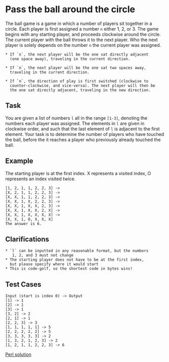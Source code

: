 # Pass the ball around the circle

The ball game is a game in which a number of players sit together
in a circle. Each player is first assigned a number `n` either 1,
2, or 3. The game begins with any starting player, and proceeds
clockwise around the circle. The current player with the ball throws
it to the next player. Who the next player is solely depends on the
number `n` the current player was assigned.

    * If `n`, the next player will be the one sat directly adjacent
      (one space away), traveling in the current direction.

    * If `n`, the next player will be the one sat two spaces away,
      traveling in the current direction.

    * If `n`, the direction of play is first switched (clockwise to
      counter-clockwise, and vice-versa). The next player will then be
      the one sat directly adjacent, traveling in the new direction.

## Task

You are given a list of numbers `l` all in the range `[1-3]`,
denoting the numbers each player was assigned. The elements in `l`
are given in clockwise order, and such that the last element of `l`
is adjacent to the first element. Your task is to determine the
number of players who have touched the ball, before the it reaches
a player who previously already touched the ball.

## Example

The starting player is at the first index. X represents a visited
index, O represents an index visited twice.

    [1, 2, 1, 1, 2, 2, 3] ->
    [X, 2, 1, 1, 2, 2, 3] ->
    [X, X, 1, 1, 2, 2, 3] ->
    [X, X, 1, X, 2, 2, 3] ->
    [X, X, 1, X, X, 2, 3] ->
    [X, X, 1, X, X, 2, X] ->
    [X, X, 1, X, X, X, X] ->
    [X, X, 1, O, X, X, X]
    The answer is 6.

## Clarifications

    * `l` can be inputted in any reasonable format, but the numbers
       1, 2, and 3 must not change
    * The starting player does not have to be at the first index,
      but please specify where it would start
    * This is code-golf, so the shortest code in bytes wins!

## Test Cases

    Input (start is index 0) -> Output
    [1] -> 1
    [2] -> 1
    [3] -> 1
    [3, 2] -> 2
    [2, 1] -> 1
    [2, 2, 3] -> 3
    [1, 1, 1, 1, 1] -> 5
    [2, 2, 2, 2, 2] -> 5
    [3, 3, 3, 3, 3] -> 2
    [1, 3, 2, 1, 2, 3] -> 2
    [1, 2, 1, 1, 2, 2, 3] -> 6


[Perl solution][TIO-kar02q4a]

[TIO-kar02q4a]: https://tio.run/##LYvNCoMwEITveYogW9AmKfnBS5bQnrz1CUoPghYEaUR7KeKrN12iDOwyM99M/TzWCYoAMmhM4IPBtQQM0DxAPqtrF1cKFXhJoeHDi15wCIUQuDO0o3EJUgCewVenW4Nz38XNL@0Xii0lwyxzzHHLLDecjuWOGX4o@yxCDlFLOLU7aTOZd784fYb4XpK61xdtdFLtHw "Perl 5 – Try It Online"
